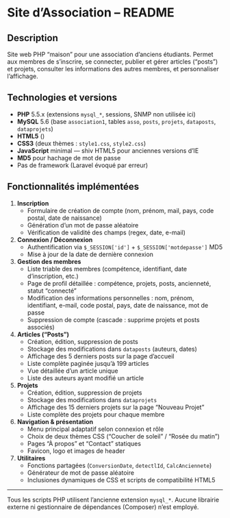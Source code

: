 # Site d’Association – README

## Description
Site web PHP “maison” pour une association d’anciens étudiants.
Permet aux membres de s’inscrire, se connecter, publier et gérer articles (“posts”) et projets, consulter les informations des autres membres, et personnaliser l’affichage.

## Technologies et versions
- **PHP** 5.5.x (extensions `mysql_*`, sessions, SNMP non utilisée ici)
- **MySQL** 5.6 (base `association1`, tables `asso`, `posts`, `projets`, `dataposts`, `dataprojets`)
- **HTML5** (<!DOCTYPE html>)
- **CSS3** (deux thèmes : `style1.css`, `style2.css`)
- **JavaScript** minimal — shiv HTML5 pour anciennes versions d’IE
- **MD5** pour hachage de mot de passe
- Pas de framework (Laravel évoqué par erreur)

## Fonctionnalités implémentées
1. **Inscription**
   - Formulaire de création de compte (nom, prénom, mail, pays, code postal, date de naissance)
   - Génération d’un mot de passe aléatoire
   - Vérification de validité des champs (regex, date, e-mail)
2. **Connexion / Déconnexion**
   - Authentification via `$_SESSION['id']` + `$_SESSION['motdepasse']` MD5
   - Mise à jour de la date de dernière connexion
3. **Gestion des membres**
   - Liste triable des membres (compétence, identifiant, date d’inscription, etc.)
   - Page de profil détaillée : compétence, projets, posts, ancienneté, statut “connecté”
   - Modification des informations personnelles : nom, prénom, identifiant, e-mail, code postal, pays, date de naissance, mot de passe
   - Suppression de compte (cascade : supprime projets et posts associés)
4. **Articles (“Posts”)**
   - Création, édition, suppression de posts
   - Stockage des modifications dans `dataposts` (auteurs, dates)
   - Affichage des 5 derniers posts sur la page d’accueil
   - Liste complète paginée jusqu’à 199 articles
   - Vue détaillée d’un article unique
   - Liste des auteurs ayant modifié un article
5. **Projets**
   - Création, édition, suppression de projets
   - Stockage des modifications dans `dataprojets`
   - Affichage des 15 derniers projets sur la page “Nouveau Projet”
   - Liste complète des projets pour chaque membre
6. **Navigation & présentation**
   - Menu principal adaptatif selon connexion et rôle
   - Choix de deux thèmes CSS (“Coucher de soleil” / “Rosée du matin”)
   - Pages “À propos” et “Contact” statiques
   - Favicon, logo et images de header
7. **Utilitaires**
   - Fonctions partagées (`ConversionDate`, `detectlId`, `CalcAnciennete`)
   - Générateur de mot de passe aléatoire
   - Inclusiones dynamiques de CSS et scripts de compatibilité HTML5

---
Tous les scripts PHP utilisent l’ancienne extension `mysql_*`. Aucune librairie externe ni gestionnaire de dépendances (Composer) n’est employé.
